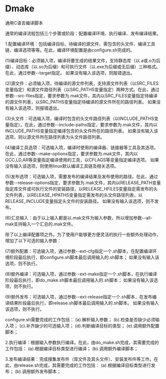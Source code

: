 # Dmake
通用C语言编译脚本

通常的编译流程包括三个步骤或阶段：配置编译环境、执行编译、发布编译结果。

1.配置编译环境：包括编译目标、待编译的源文件、需包含的头文件、编译工具链、编译选项等等。在此，编译环境配置是由configure.sh完成的。

(1)编译目标：必须输入项，编译将要生成的结果文件，支持静态库（以.a或.o为后缀）、动态库（以.so为后缀）和可执行文件（以.exe为后缀或无后缀）三种格式。在此，通过参数--target指定。
如果没有输入该选项，则报错退出。

(2)源文件：必须输入项，待编译的源文件列表，支持源文件列表（以SRC_FILES变量指定）和源文件路径列表（以SRC_PATHS变量指定）两种方式。在此，通过参数--src-files指定，要求参数为.mak文件，其内以SRC_FILES变量指定待编译的源文件列表，以SRC_PATHS变量指定待编译的源文件所在的路径列表。
如果没有输入该选项，则报错退出。

(3)头文件：可选输入项，编译时包含的头文件路径列表（以INCLUDE_PATHS变量指定）。在此，通过参数--include-paths指定，要求参数为.mak文件，其内以INCLUDE_PATHS变量指定编译包含的头文件所在的路径列表。
如果没有输入该选项，则以源文件所在路径列表为头文件路径列表。

(4)编译工具选项：可选输入项，编译时使用的编译器、链接器等工具及其选项。在此，通过参数--make-options指定，要求参数为.mak文件，其内以GCC,LD,AR等变量指定编译使用的工具，以CFLAGS等变量指定编译选项。
如果没有输入该选项，则使用linux默认编译工具链及相关选项。

(5)发布选项：可选输入项，需要发布的编译结果及发布使用的路径。在此，通过参数--release-options指定，要求参数为.mak文件，其内以RELEASE_PATH变量指定库文件或可执行文件的安装路径，以RELEASE_HFILES变量指定需发布的头文件列表，以RELEASE_HPATHS变量指定需发布的头文件路径列表，以RELEASE_INCLUDE变量指定头文件的安装路径。
如果没有输入该选项，则不发布。

(6)汇总输入：由于以上输入都是以.mak文件为输入参数，所以增加参数--all-mak支持输入一个汇总的.mak文件。

除了以上编译配置项之外，为了使用户能够更方便灵活的执行一些额外处理动作，增加了以下可选的输入参数：

(7)额外配置：可选输入项，通过参数--ext-cfg指定一个.sh脚本，在配置编译环境阶段最后执行，即configure.sh脚本最后调用输入的.sh脚本；
如果没有输入该选项，则不执行。

(8)额外编译：可选输入项，通过参数--ext-make指定一个.sh脚本，在执行编译阶段最后执行，即do_make.sh脚本最后调用输入的.sh脚本；
如果没有输入该选项，则不执行。

(9)额外发布：可选输入项，通过参数--ext-release指定一个.sh脚本，在发布编译结果阶段最后执行，即release.sh脚本最后调用输入的.sh脚本。
如果没有输入该选项，则不执行。

configure.sh需要完成的工作包括：
(a).解析输入参数；
(b).检查是否缺少必须输入项；
(c).补齐缺少的可选输入项；
(d).判断编译目标的类型；
(e).调用额外配置脚本；

2.执行编译：根据输入参数执行编译。在此，由do_make.sh完成，其需要完成的工作包括：
(a).根据编译目标类型进行编译；
(b).调用额外编译脚本；

3.发布编译结果：完成搜集发布件（库文件及其头文件）、安装发布件等工作。在此，由release.sh完成，其需要完成的工作包括：
(a).根据编译目标类型进行发布；
(b).调用额外发布脚本；


